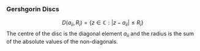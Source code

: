 ### Gershgorin Discs

$$D(a_{ii},R_{i})= \{z \in \mathbb{C}:|z-a_{ii}|\leq R_i\}$$
The centre of the disc is the diagonal element $a_{ii}$ and the radius is the sum of the absolute values of the non-diagonals.